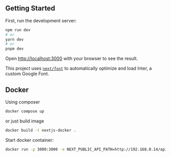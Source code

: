 ## Getting Started

First, run the development server:

```bash
npm run dev
# or
yarn dev
# or
pnpm dev
```

Open [http://localhost:3000](http://localhost:3000) with your browser to see the result.

This project uses [`next/font`](https://nextjs.org/docs/basic-features/font-optimization) to automatically optimize and load Inter, a custom Google Font.

## Docker

Using composer
```bash
docker compose up
```

or just build image
```bash
docker build -t nextjs-docker .
```

Start docker container: 

```bash
docker run -p 3000:3000 -e NEXT_PUBLIC_API_PATH=http://192.168.0.14/api nextjs-docker
```
